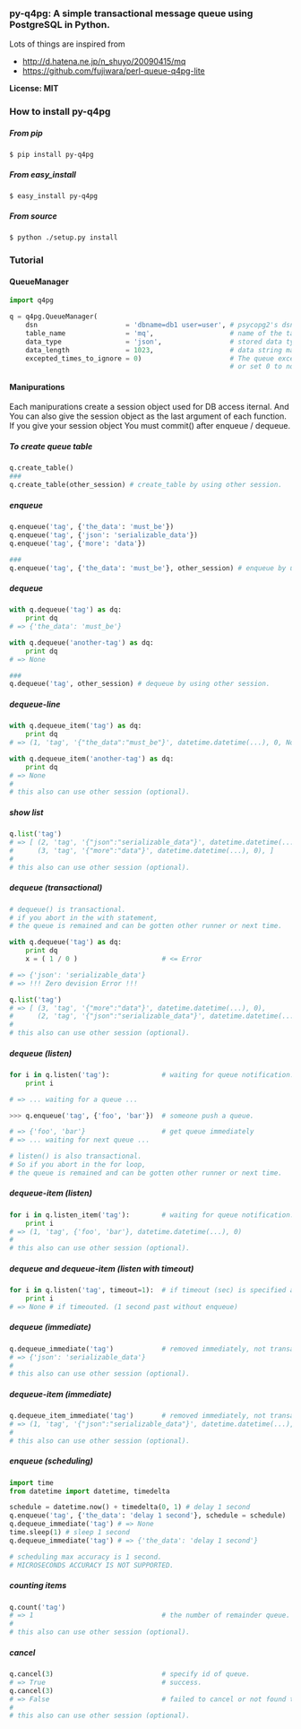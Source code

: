 ### py-q4pg: A simple transactional message queue using PostgreSQL in Python.

Lots of things are inspired from
 - http://d.hatena.ne.jp/n_shuyo/20090415/mq
 - https://github.com/fujiwara/perl-queue-q4pg-lite

__License: MIT__

### How to install py-q4pg

##### From pip

    $ pip install py-q4pg

##### From easy_install

    $ easy_install py-q4pg

##### From source

    $ python ./setup.py install

### Tutorial

#### QueueManager
```python
import q4pg

q = q4pg.QueueManager(
    dsn                      = 'dbname=db1 user=user', # psycopg2's dsn argument. or db-url ("postgresql://username:password@hostname:port/dbname")
    table_name               = 'mq',                   # name of the table to use. (default "mq")
    data_type                = 'json',                 # stored data type : 'json' or 'text'. (default "json")
    data_length              = 1023,                   # data string max length. (default 1023)
    excepted_times_to_ignore = 0)                      # The queue excepted more than this times will be ignored
                                                       # or set 0 to not ignore any queue. (default 0)
```

#### Manipurations

Each manipurations create a session object used for DB access iternal.
And You can also give the session object as the last argument of each function.
If you give your session object You must commit() after enqueue / dequeue.

##### To create queue table
```python
q.create_table()
###
q.create_table(other_session) # create_table by using other session.
```

##### enqueue
```python
q.enqueue('tag', {'the_data': 'must_be'})
q.enqueue('tag', {'json': 'serializable_data'})
q.enqueue('tag', {'more': 'data'})

###
q.enqueue('tag', {'the_data': 'must_be'}, other_session) # enqueue by using other session.
```

##### dequeue
```python
with q.dequeue('tag') as dq:
    print dq
# => {'the_data': 'must_be'}

with q.dequeue('another-tag') as dq:
    print dq
# => None

###
q.dequeue('tag', other_session) # dequeue by using other session.
```

##### dequeue-line
```python
with q.dequeue_item('tag') as dq:
    print dq
# => (1, 'tag', '{"the_data":"must_be"}', datetime.datetime(...), 0, None)

with q.dequeue_item('another-tag') as dq:
    print dq
# => None
#
# this also can use other session (optional).
```

##### show list
```python
q.list('tag')
# => [ (2, 'tag', '{"json":"serializable_data"}', datetime.datetime(...), 0),
#      (3, 'tag', '{"more":"data"}', datetime.datetime(...), 0), ]
#
# this also can use other session (optional).
```

##### dequeue (transactional)
```python
# dequeue() is transactional.
# if you abort in the with statement,
# the queue is remained and can be gotten other runner or next time.

with q.dequeue('tag') as dq:
    print dq
    x = ( 1 / 0 )                     # <= Error

# => {'json': 'serializable_data'}
# => !!! Zero devision Error !!!

q.list('tag')
# => [ (3, 'tag', '{"more":"data"}', datetime.datetime(...), 0),
#      (2, 'tag', '{"json":"serializable_data"}', datetime.datetime(...), 1), ] <= remained and push tail.
#                                                                        ^^^    <= error counter is incremented.
# this also can use other session (optional).
```

##### dequeue (listen)
```python
for i in q.listen('tag'):             # waiting for queue notification.
    print i

# => ... waiting for a queue ...

>>> q.enqueue('tag', {'foo', 'bar'})  # someone push a queue.

# => {'foo', 'bar'}                   # get queue immediately
# => ... waiting for next queue ...

# listen() is also transactional.
# So if you abort in the for loop,
# the queue is remained and can be gotten other runner or next time.
```

##### dequeue-item (listen)
```python
for i in q.listen_item('tag'):        # waiting for queue notification.
    print i
# => (1, 'tag', {'foo', 'bar'}, datetime.datetime(...), 0)
#
# this also can use other session (optional).
```

##### dequeue and dequeue-item (listen with timeout)
```python
for i in q.listen('tag', timeout=1):  # if timeout (sec) is specified and expired it then returns None. listen_item() is also usable this.
    print i
# => None # if timeouted. (1 second past without enqueue)
```

##### dequeue (immediate)
```python
q.dequeue_immediate('tag')            # removed immediately, not transactional.
# => {'json': 'serializable_data'}
#
# this also can use other session (optional).
```

##### dequeue-item (immediate)
```python
q.dequeue_item_immediate('tag')       # removed immediately, not transactional.
# => (1, 'tag', '{"json":"serializable_data"}', datetime.datetime(...), 1)
#
# this also can use other session (optional).
```

##### enqueue (scheduling)
```python
import time
from datetime import datetime, timedelta

schedule = datetime.now() + timedelta(0, 1) # delay 1 second
q.enqueue('tag', {'the_data': 'delay 1 second'}, schedule = schedule)
q.dequeue_immediate('tag') # => None
time.sleep(1) # sleep 1 second
q.dequeue_immediate('tag') # => {'the_data': 'delay 1 second'}

# scheduling max accuracy is 1 second.
# MICROSECONDS ACCURACY IS NOT SUPPORTED.
```

##### counting items
```python
q.count('tag')
# => 1                                # the number of remainder queue.
#
# this also can use other session (optional).
```

##### cancel
```python
q.cancel(3)                           # specify id of queue.
# => True                             # success.
q.cancel(3)
# => False                            # failed to cancel or not found the queue.
#
# this also can use other session (optional).
```